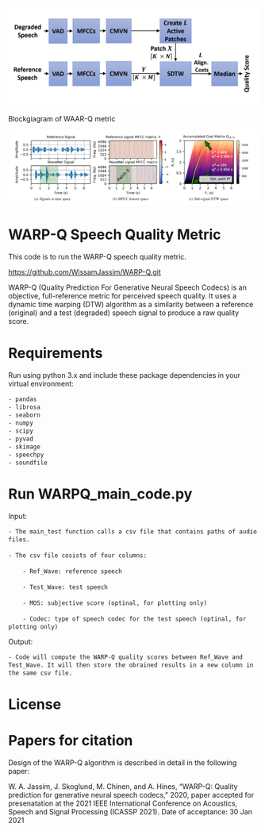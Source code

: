 <p align="center">
    <img src="Resources/WARP_Q_metric.png" width="800">
</p>

Blockgiagram of WAAR-Q metric

<p align="center">
    <img src="Resources/subSeqDTW.png" >
</p>

# WARP-Q Speech Quality Metric
This code is to run the WARP-Q speech quality metric.

https://github.com/WissamJassim/WARP-Q.git

WARP-Q (Quality Prediction For Generative Neural Speech Codecs) is an objective, full-reference metric for perceived speech quality. It uses a dynamic time warping (DTW) algorithm as a similarity between a reference (original) and a test (degraded) speech signal to produce a raw quality score.

# Requirements
Run using python 3.x and include these package dependencies in your virtual environment:

    - pandas 
    - librosa
    - seaborn 
    - numpy 
    - scipy
    - pyvad
    - skimage
    - speechpy
    - soundfile 

# Run WARPQ_main_code.py

Input:

    - The main_test function calls a csv file that contains paths of audio files. 
    
    - The csv file cosists of four columns: 
    
        - Ref_Wave: reference speech
        
        - Test_Wave: test speech
        
        - MOS: subjective score (optinal, for plotting only)
        
        - Codec: type of speech codec for the test speech (optinal, for plotting only)
        
    
Output: 

    - Code will compute the WARP-Q quality scores between Ref_Wave and Test_Wave. It will then store the obrained results in a new column in the same csv file.  


# License



# Papers for citation

Design of the WARP-Q algorithm is described in detail in the following paper: 

W. A. Jassim, J. Skoglund, M. Chinen, and A. Hines, “WARP-Q: Quality prediction for generative neural speech codecs,” 2020, paper accepted for presenatation at the 2021 IEEE International Conference on Acoustics, Speech and Signal Processing (ICASSP 2021). Date of acceptance: 30 Jan 2021
